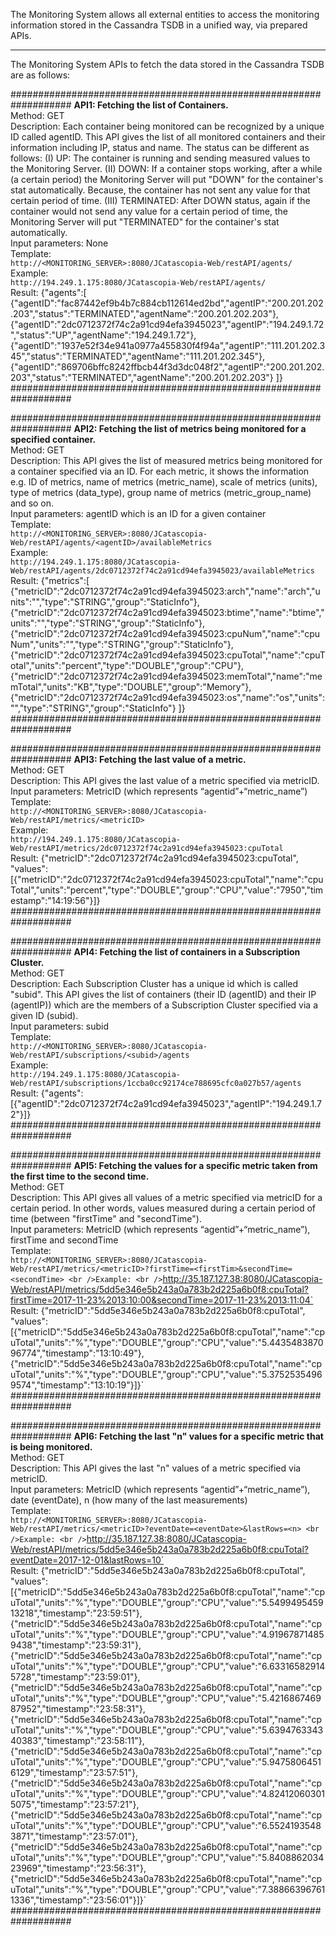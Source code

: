 The Monitoring System allows all external entities to access the monitoring information stored in the Cassandra TSDB in a unified way, via prepared APIs. 
***

The Monitoring System APIs to fetch the data stored in the Cassandra TSDB are as follows:

###################################################################
**API1: Fetching the list of Containers.**
<br />Method: GET
<br />Description: Each container being monitored can be recognized by a unique ID called agentID. This API gives the list of all monitored containers and their information including IP, status and name. The status can be different as follows: (I) UP: The container is running and sending measured values to the Monitoring Server. (II) DOWN: If a container stops working, after a while (a certain period) the Monitoring Server will put "DOWN" for the container's stat automatically. Because, the container has not sent any value for that certain period of time. (III) TERMINATED: After DOWN status, again if the container would not send any value for a certain period of time, the Monitoring Server will put "TERMINATED" for the container's stat automatically.
<br />Input parameters: None
<br />Template: <br />`http://<MONITORING_SERVER>:8080/JCatascopia-Web/restAPI/agents/`
<br />Example:	<br />`http://194.249.1.175:8080/JCatascopia-Web/restAPI/agents/`
<br />Result:
{"agents":[
{"agentID":"fac87442ef9b4b7c884cb112614ed2bd","agentIP":"200.201.202.203","status":"TERMINATED","agentName":"200.201.202.203"},
{"agentID":"2dc0712372f74c2a91cd94efa3945023","agentIP":"194.249.1.72","status":"UP","agentName":"194.249.1.72"},
{"agentID":"1937e52f34e941a0977a455830f4f94a","agentIP":"111.201.202.345","status":"TERMINATED","agentName":"111.201.202.345"},
{"agentID":"869706bffc8242ffbcb44f3d3dc048f2","agentIP":"200.201.202.203","status":"TERMINATED","agentName":"200.201.202.203"}
]}
###################################################################


###################################################################
**API2: Fetching the list of metrics being monitored for a specified container.**
<br />Method: GET
<br />Description: This API gives the list of measured metrics being monitored for a container specified via an ID. For each metric, it shows the information e.g. ID of metrics, name of metrics (metric_name), scale of metrics (units), type of metrics (data_type), group name of metrics (metric_group_name) and so on.
<br />Input parameters: agentID which is an ID for a given container
<br />Template: <br />`http://<MONITORING_SERVER>:8080/JCatascopia-Web/restAPI/agents/<agentID>/availableMetrics`
<br />Example: <br />`http://194.249.1.175:8080/JCatascopia-Web/restAPI/agents/2dc0712372f74c2a91cd94efa3945023/availableMetrics`
<br />Result: 
{"metrics":[
{"metricID":"2dc0712372f74c2a91cd94efa3945023:arch","name":"arch","units":"","type":"STRING","group":"StaticInfo"},
{"metricID":"2dc0712372f74c2a91cd94efa3945023:btime","name":"btime","units":"","type":"STRING","group":"StaticInfo"},
{"metricID":"2dc0712372f74c2a91cd94efa3945023:cpuNum","name":"cpuNum","units":"","type":"STRING","group":"StaticInfo"},
{"metricID":"2dc0712372f74c2a91cd94efa3945023:cpuTotal","name":"cpuTotal","units":"percent","type":"DOUBLE","group":"CPU"},
{"metricID":"2dc0712372f74c2a91cd94efa3945023:memTotal","name":"memTotal","units":"KB","type":"DOUBLE","group":"Memory"},
{"metricID":"2dc0712372f74c2a91cd94efa3945023:os","name":"os","units":"","type":"STRING","group":"StaticInfo"}
]}
###################################################################

###################################################################
**API3: Fetching the last value of a metric.**
<br />Method: GET
<br />Description: This API gives the last value of a metric specified via metricID.
<br />Input parameters: MetricID (which represents  “agentid”+“metric_name”)
<br />Template: <br />`http://<MONITORING_SERVER>:8080/JCatascopia-Web/restAPI/metrics/<metricID>`
<br />Example: <br />`http://194.249.1.175:8080/JCatascopia-Web/restAPI/metrics/2dc0712372f74c2a91cd94efa3945023:cpuTotal`
<br />Result:
{"metricID":"2dc0712372f74c2a91cd94efa3945023:cpuTotal", "values":[{"metricID":"2dc0712372f74c2a91cd94efa3945023:cpuTotal","name":"cpuTotal","units":"percent","type":"DOUBLE","group":"CPU","value":"7950","timestamp":"14:19:56"}]}
###################################################################


###################################################################
**API4: Fetching the list of containers in a Subscription Cluster.**
<br />Method: GET
<br />Description: Each Subscription Cluster has a unique id which is called "subid". This API gives the list of containers (their ID (agentID) and their IP (agentIP)) which are the members of a Subscription Cluster specified via a given ID (subid).
<br />Input parameters: subid
<br />Template: <br />`http://<MONITORING_SERVER>:8080/JCatascopia-Web/restAPI/subscriptions/<subid>/agents`
<br />Example: <br />`http://194.249.1.175:8080/JCatascopia-Web/restAPI/subscriptions/1ccba0cc92174ce788695cfc0a027b57/agents`
<br />Result: 
{"agents":[{"agentID":"2dc0712372f74c2a91cd94efa3945023","agentIP":"194.249.1.72"}]}
###################################################################


###################################################################
**API5: Fetching the values for a specific metric taken from the first time to the second time.**
<br />Method: GET
<br />Description: This API gives all values of a metric specified via metricID for a certain period. In other words, values measured during a certain period of time (between "firstTime" and "secondTime").
<br />Input parameters: MetricID (which represents  “agentid”+“metric_name”), firstTime and secondTime
<br />Template: <br />`http://<MONITORING_SERVER>:8080/JCatascopia-Web/restAPI/metrics/<metricID>?firstTime=<firstTim>&secondTime=<secondTime>
<br />Example: <br />`http://35.187.127.38:8080/JCatascopia-Web/restAPI/metrics/5dd5e346e5b243a0a783b2d225a6b0f8:cpuTotal?firstTime=2017-11-23%2013:10:00&secondTime=2017-11-23%2013:11:04`
<br />Result: 
{"metricID":"5dd5e346e5b243a0a783b2d225a6b0f8:cpuTotal", "values":[{"metricID":"5dd5e346e5b243a0a783b2d225a6b0f8:cpuTotal","name":"cpuTotal","units":"%","type":"DOUBLE","group":"CPU","value":"5.443548387096774","timestamp":"13:10:49"},{"metricID":"5dd5e346e5b243a0a783b2d225a6b0f8:cpuTotal","name":"cpuTotal","units":"%","type":"DOUBLE","group":"CPU","value":"5.37525354969574","timestamp":"13:10:19"}]}`
###################################################################


###################################################################
**API6: Fetching the last "n" values for a specific metric that is being monitored.**
<br />Method: GET
<br />Description: This API gives the last "n" values of a metric specified via metricID.
<br />Input parameters: MetricID (which represents  “agentid”+“metric_name”), date (eventDate), n (how many of the last measurements)
<br />Template: <br />`http://<MONITORING_SERVER>:8080/JCatascopia-Web/restAPI/metrics/<metricID>?eventDate=<eventDate>&lastRows=<n>
<br />Example: <br />`http://35.187.127.38:8080/JCatascopia-Web/restAPI/metrics/5dd5e346e5b243a0a783b2d225a6b0f8:cpuTotal?eventDate=2017-12-01&lastRows=10`
<br />Result: 
{"metricID":"5dd5e346e5b243a0a783b2d225a6b0f8:cpuTotal", "values":[{"metricID":"5dd5e346e5b243a0a783b2d225a6b0f8:cpuTotal","name":"cpuTotal","units":"%","type":"DOUBLE","group":"CPU","value":"5.549949545913218","timestamp":"23:59:51"},{"metricID":"5dd5e346e5b243a0a783b2d225a6b0f8:cpuTotal","name":"cpuTotal","units":"%","type":"DOUBLE","group":"CPU","value":"4.919678714859438","timestamp":"23:59:31"},{"metricID":"5dd5e346e5b243a0a783b2d225a6b0f8:cpuTotal","name":"cpuTotal","units":"%","type":"DOUBLE","group":"CPU","value":"6.633165829145728","timestamp":"23:59:01"},{"metricID":"5dd5e346e5b243a0a783b2d225a6b0f8:cpuTotal","name":"cpuTotal","units":"%","type":"DOUBLE","group":"CPU","value":"5.421686746987952","timestamp":"23:58:31"},{"metricID":"5dd5e346e5b243a0a783b2d225a6b0f8:cpuTotal","name":"cpuTotal","units":"%","type":"DOUBLE","group":"CPU","value":"5.639476334340383","timestamp":"23:58:11"},{"metricID":"5dd5e346e5b243a0a783b2d225a6b0f8:cpuTotal","name":"cpuTotal","units":"%","type":"DOUBLE","group":"CPU","value":"5.94758064516129","timestamp":"23:57:51"},{"metricID":"5dd5e346e5b243a0a783b2d225a6b0f8:cpuTotal","name":"cpuTotal","units":"%","type":"DOUBLE","group":"CPU","value":"4.824120603015075","timestamp":"23:57:21"},{"metricID":"5dd5e346e5b243a0a783b2d225a6b0f8:cpuTotal","name":"cpuTotal","units":"%","type":"DOUBLE","group":"CPU","value":"6.55241935483871","timestamp":"23:57:01"},{"metricID":"5dd5e346e5b243a0a783b2d225a6b0f8:cpuTotal","name":"cpuTotal","units":"%","type":"DOUBLE","group":"CPU","value":"5.840886203423969","timestamp":"23:56:31"},{"metricID":"5dd5e346e5b243a0a783b2d225a6b0f8:cpuTotal","name":"cpuTotal","units":"%","type":"DOUBLE","group":"CPU","value":"7.388663967611336","timestamp":"23:56:01"}]}`
###################################################################
